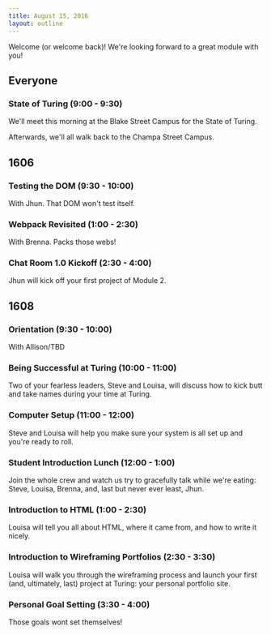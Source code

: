 ```yaml
---
title: August 15, 2016
layout: outline
---
```


Welcome (or welcome back)! We're looking forward to a great module with you!

## Everyone

### State of Turing (9:00 - 9:30)

We'll meet this morning at the Blake Street Campus for the State of Turing.

Afterwards, we'll all walk back to the Champa Street Campus.

## 1606

### Testing the DOM (9:30 - 10:00)

With Jhun. That DOM won't test itself.

### Webpack Revisited (1:00 - 2:30)

With Brenna. Packs those webs!

### Chat Room 1.0 Kickoff (2:30 - 4:00)

Jhun will kick off your first project of Module 2.

## 1608

### Orientation (9:30 - 10:00)

With Allison/TBD

### Being Successful at Turing (10:00 - 11:00)

Two of your fearless leaders, Steve and Louisa, will discuss how to kick butt and take names during your time at Turing.

### Computer Setup (11:00 - 12:00)

Steve and Louisa will help you make sure your system is all set up and you're ready to roll.

### Student Introduction Lunch (12:00 - 1:00)

Join the whole crew and watch us try to gracefully talk while we're eating: Steve, Louisa, Brenna, and, last but never ever least, Jhun.

### Introduction to HTML (1:00 - 2:30)

Louisa will tell you all about HTML, where it came from, and how to write it nicely.

### Introduction to Wireframing Portfolios (2:30 - 3:30)

Louisa will walk you through the wireframing process and launch your first (and, ultimately, last) project at Turing: your personal portfolio site.

### Personal Goal Setting (3:30 - 4:00)

Those goals wont set themselves!

